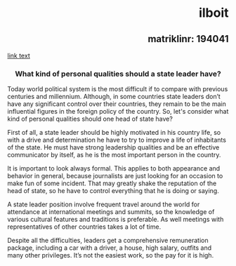 <!DOCTYPE html>
<html>
<body>
<h1 align=right>ilboit</h1>
<h2 align=right>matriklinr: 194041</h2>
<a href="https://story.taltech.ee/et/">link text</a>
<h3 align=center>What kind of personal qualities should a state leader have?</h3>
  <p>Today world political system is the most difficult if to compare with previous centuries and millennium. Although, in some countries state leaders don’t have any significant control over their countries, they remain to be the main influential figures in the foreign policy of the country. So, let's consider what kind of personal qualities should one head of state have?</p>
  <p>First of all, a state leader should be highly motivated in his country life, so with a drive and determination he have to try to improve a life of inhabitants of the state. He must have strong leadership qualities and be an effective communicator by itself, as he is the most important person in the country.</p>
  <p>It is important to look always formal. This applies to both appearance and behavior in general, because journalists are just looking for an occasion to make fun of some incident. That may greatly shake the reputation of the head of state, so he have to control everything that he is doing or saying.</p>
  <p>A state leader position involve frequent travel around the world for attendance at international meetings and summits, so the knowledge of various cultural features and traditions is preferable. As well meetings with representatives of other countries takes a lot of time.</p>
  <p>Despite all the difficulties, leaders get a comprehensive remuneration package, including a car with a driver, a house, high salary, outfits and many other privileges. It’s not the easiest work, so the pay for it is high.</p>
</body>
</html>
